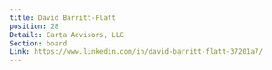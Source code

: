 ```yaml
---
title: David Barritt-Flatt
position: 28
Details: Carta Advisors, LLC
Section: board
Link: https://www.linkedin.com/in/david-barritt-flatt-37201a7/
---
```


